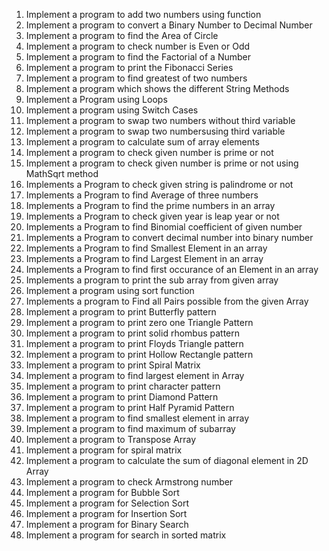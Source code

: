 1. Implement a program to add two numbers using function
2. Implement a program to convert a Binary Number to Decimal Number
3. Implement a program to find the Area of Circle
4. Implement a program to check number is Even or Odd
5. Implement a program to find the Factorial of a Number
6. Implement a program to print the Fibonacci Series
7. Implement a program to find greatest of two numbers
8. Implement a program which shows the different String Methods
9. Implement a Program using Loops
10. Implement a program using Switch Cases
11. Implement a program to swap two numbers without third variable
12. Implement a program to swap two numbersusing third variable
13. Implement a program to calculate sum of array elements
14. Implement a program to check given number is prime or not
15. Implement a program to check given number is prime or not using MathSqrt method
16. Implements a Program to check given string is palindrome or not
17. Implements a Program to find Average of three numbers
18. Implements a Program to find the prime numbers in an array
19. Implements a Program to check given year is leap year or not
20. Implements a Program to find Binomial coefficient of given number
21. Implements a Program to convert decimal number into binary number
22. Implements a Program to find Smallest Element in an array
23. Implements a Program to find Largest Element in an array
24. Implements a Program to find first occurance of an Element in an array
25. Implements a program to print the sub array from given array
26. Implement a program using sort function
27. Implements a program to Find all Pairs possible from the given Array
28. Implement a program to print Butterfly pattern
29. Implement a program to print zero one Triangle Pattern
30. Implement a program to print solid rhombus pattern
31. Implement a program to print Floyds Triangle pattern
32. Implement a program to print Hollow Rectangle pattern
33. Implement a program to print Spiral Matrix
34. Implement a program to find largest element in Array
35. Implement a program to print character pattern
36. Implement a program to print Diamond Pattern
37. Implement a program to print Half Pyramid Pattern
38. Implement a program to find smallest element in array
39. Implement a program to find maximum of subarray
40. Implement a program to Transpose Array
41. Implement a program for spiral matrix
42. Implement a program to calculate the sum of diagonal element in 2D Array
43. Implement a program to check Armstrong number
44. Implement a program for Bubble Sort
45. Implement a program for Selection Sort
46. Implement a program for Insertion Sort
47. Implement a program for Binary Search
48.  Implement a program for search in sorted matrix
